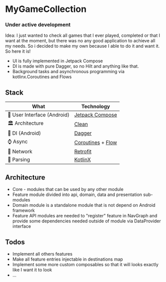 # MyGameCollection

### Under active development

Idea: I just wanted to check all games that I ever played, completed or that I want at the moment, but there was no any good application to achieve all my needs.
So i decided to make my own because I able to do it and want it. So here it is!

- UI is fully implemented in Jetpack Compose
- DI is made with pure Dagger, so no Hilt and anything like that.
- Background tasks and asynchronous programming via kotlinx.Coroutines and Flows

## Stack

|What|Technology|
|-|-|
|🔘 User Interface (Android)|[Jetpack Compose](https://developer.android.com/jetpack/compose)|
|🏛 Architecture|[Clean](https://blog.cleancoder.com/uncle-bob/2012/08/13/the-clean-architecture.html)|
|💉 DI (Android)|[Dagger](https://dagger.dev/dev-guide/)|
|⌚️ Async| [Coroutines](https://kotlinlang.org/docs/coroutines-overview.html) + [Flow](https://kotlin.github.io/kotlinx.coroutines/kotlinx-coroutines-core/kotlinx.coroutines.flow/-flow/)                |
|📶 Network| [Retrofit](https://square.github.io/retrofit/)|
|📃 Parsing| [KotlinX](https://kotlinlang.org/docs/serialization.html)|

## Architecture

- Core - modules that can be used by any other module
- Feature module divided into api, domain, data and presentation sub-modules
- Domain module is a standalone module that is not depend on Android framework
- Feature API modules are needed to "register" feature in NavGraph and provide some dependencies needed outside of module via DataProvider interface

## Todos

- Implement all others features
- Make all feature entries injectable in destinations map
- Implement some more custom composables so that it will looks exactly like I want it to look
- ...
